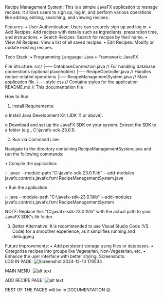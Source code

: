 Recipe Management System:
This is a simple JavaFX application to manage recipes. It allows users to sign up, log in, and perform various operations like adding, editing, searching, and viewing recipes.

Features:
•	User Authentication: Users can securely sign up and log in.
•	Add Recipes: Add recipes with details such as ingredients, preparation time, and instructions.
•	Search Recipes: Search for recipes by their name.
•	View All Recipes: View a list of all saved recipes.
•	Edit Recipes: Modify or update existing recipes.

Tech Stack:
•	Programming Language: Java
•	Framework: JavaFX

File Structure:
src/
├── DatabaseConnection.java   // For handling database connections (optional placeholder)
├── RecipeController.java     // Handles recipe-related operations
├── RecipeManagementSystem.java // Main application file
├── style.css                 // Contains styles for the application
README.md                     // This documentation file

How to Run:

1.	Install Requirements:

o	Install Java Development Kit (JDK 11 or above).

o	Download and set up the JavaFX SDK on your system. Extract the SDK to a folder (e.g., C:\javafx-sdk-23.0.1).

2.	Run via Command Line:

Navigate to the directory containing RecipeManagementSystem.java and run the following commands:

•	Compile the application: 

:-	javac --module-path "C:\javafx-sdk-23.0.1\lib" --add-modules javafx.controls,javafx.fxml RecipeManagementSystem.java

•	Run the application: 

:-	java --module-path "C:\javafx-sdk-23.0.1\lib" --add-modules javafx.controls,javafx.fxml RecipeManagementSystem

NOTE: Replace this "C:\javafx-sdk-23.0.1\lib" with the actual path to your JavaFX SDK's lib folder.

3.	Better Alternative:
It is recommended to use Visual Studio Code (VS Code) for a smoother experience, as it simplifies running and debugging.

Future Improvements:
•	Add persistent storage using files or databases.
•	Categorize recipes into groups like Vegetarian, Non-Vegetarian, etc.
•	Enhance the user interface with better styling.
Screenshots:  
LOG IN PAGE: 
![Screenshot 2024-12-10 170534](https://github.com/user-attachments/assets/ca4beceb-e6d5-454b-9adb-1448e55f7d11)


MAIN MENU: 
![alt text](<Screenshot 2024-12-10 170723.png>)

ADD RECIPE PAGE:
 ![alt text](<Screenshot 2024-12-10 170934.png>)

REST OF THE PAGES will be in DOCUMENTATION 😊.

